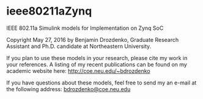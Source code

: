 # ieee80211aZynq
IEEE 802.11a Simulink models for Implementation on Zynq SoC

Copyright May 27, 2016 by Benjamin Drozdenko, Graduate Research Assistant and Ph.D. candidate at Northeastern University. 

If you plan to use these models in your research, please cite my work in your references. A listing of my recent publications can be found on my academic website here: 
http://coe.neu.edu/~bdrozdenko

If you have questions about these models, feel free to send my an e-mail at the following address: 
bdrozdenko@coe.neu.edu
